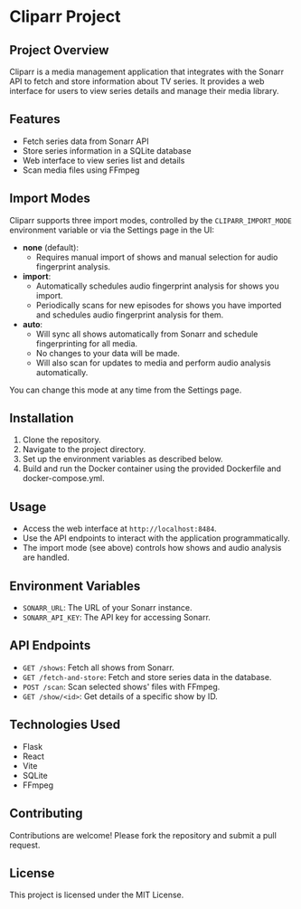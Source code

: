 # Cliparr Project

## Project Overview
Cliparr is a media management application that integrates with the Sonarr API to fetch and store information about TV series. It provides a web interface for users to view series details and manage their media library.

## Features
- Fetch series data from Sonarr API
- Store series information in a SQLite database
- Web interface to view series list and details
- Scan media files using FFmpeg

## Import Modes

Cliparr supports three import modes, controlled by the `CLIPARR_IMPORT_MODE` environment variable or via the Settings page in the UI:

- **none** (default):
  - Requires manual import of shows and manual selection for audio fingerprint analysis.
- **import**:
  - Automatically schedules audio fingerprint analysis for shows you import.
  - Periodically scans for new episodes for shows you have imported and schedules audio fingerprint analysis for them.
- **auto**:
  - Will sync all shows automatically from Sonarr and schedule fingerprinting for all media.
  - No changes to your data will be made.
  - Will also scan for updates to media and perform audio analysis automatically.

You can change this mode at any time from the Settings page.

## Installation
1. Clone the repository.
2. Navigate to the project directory.
3. Set up the environment variables as described below.
4. Build and run the Docker container using the provided Dockerfile and docker-compose.yml.

## Usage
- Access the web interface at `http://localhost:8484`.
- Use the API endpoints to interact with the application programmatically.
- The import mode (see above) controls how shows and audio analysis are handled.

## Environment Variables
- `SONARR_URL`: The URL of your Sonarr instance.
- `SONARR_API_KEY`: The API key for accessing Sonarr.

## API Endpoints
- `GET /shows`: Fetch all shows from Sonarr.
- `GET /fetch-and-store`: Fetch and store series data in the database.
- `POST /scan`: Scan selected shows' files with FFmpeg.
- `GET /show/<id>`: Get details of a specific show by ID.

## Technologies Used
- Flask
- React
- Vite
- SQLite
- FFmpeg

## Contributing
Contributions are welcome! Please fork the repository and submit a pull request.

## License
This project is licensed under the MIT License. 